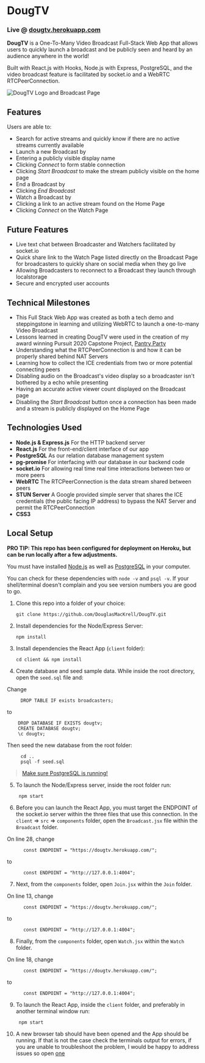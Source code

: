 # DougTV

### Live @ [dougtv.herokuapp.com](https://dougtv.herokuapp.com/)

**DougTV** is a One-To-Many Video Broadcast Full-Stack Web App that allows users to quickly launch a broadcast and be publicly seen and heard by an audience anywhere in the world! 

Built with React.js with Hooks, Node.js with Express, PostgreSQL, and the video broadcast feature is facilitated by socket.io and a WebRTC RTCPeerConnection.

![DougTV Logo and Broadcast Page](https://dougtv.herokuapp.com/static/media/DougTV-Social.82bcc0c1.png)

## Features

Users are able to:

* Search for active streams and quickly know if there are no active streams currently available
* Launch a new Broadcast by 
 * Entering a publicly visible display name
 * Clicking _Connect_ to form stable connection
 * Clicking _Start Broadcast_ to make the stream publicly visible on the home page
* End a Broadcast by
 * Clicking _End Broadcast_
* Watch a Broadcast by
 * Clicking a link to an active stream found on the Home Page
 * Clicking _Connect_ on the Watch Page

## Future Features

* Live text chat between Broadcaster and Watchers facilitated by socket.io
* Quick share link to the Watch Page listed directly on the Broadcast Page for broadcasters to quickly share on social media when they go live
* Allowing Broadcasters to reconnect to a Broadcast they launch through localstorage
* Secure and encrypted user accounts

## Technical Milestones
* This Full Stack Web App was created as both a tech demo and steppingstone in learning and utilizing WebRTC to launch a one-to-many Video Broadcast
 * Lessons learned in creating DougTV were used in the creation of my award winning Pursuit 2020 Capstone Project, [Pantry Party](https://www.pantry-party.com/)
* Understanding what the RTCPeerConnection is and how it can be properly shared behind NAT Servers
* Learning how to collect the ICE credentials from two or more potential connecting peers
* Disabling audio on the Broadcast's video display so a broadcaster isn't bothered by a echo while presenting
* Having an accurate active viewer count displayed on the Broadcast page 
* Disabling the _Start Broadcast_ button once a connection has been made and a stream is publicly displayed on the Home Page

## Technologies Used

* **Node.js & Express.js** For the HTTP backend server
* **React.js** For the front-end/client interface of our app
* **PostgreSQL** As our relation database management system
* **pg-promise** For interfacing with our database in our backend code
* **socket.io** For allowing real time real time interactions between two or more peers
* **WebRTC** The RTCPeerConnection is the data stream shared between peers
* **STUN Server** A Google provided simple server that shares the ICE credentials (the public facing IP address) to bypass the NAT Server and permit the RTCPeerConnection
* **CSS3**

## Local Setup

**PRO TIP: This repo has been configured for deployment on Heroku, but can be run locally after a few adjustments.**

You must have installed [Node.js](https://nodejs.org) as well as [PostgreSQL](https://www.postgresql.org/) in your computer.

You can check for these dependencies with `node -v` and `psql -v`. If your shell/terminal doesn't complain and you see version numbers you are good to go.

  1. Clone this repo into a folder of your choice: 

         git clone https://github.com/DouglasMacKrell/DougTV.git  

  2. Install dependencies for the Node/Express Server:

         npm install

  3. Install dependencies the React App (`client` folder):

         cd client && npm install

  4. Create database and seed sample data. While inside the root directory, open the `seed.sql` file and:
   
   Change

         DROP TABLE IF exists broadcasters; 

   to

        DROP DATABASE IF EXISTS dougtv;
        CREATE DATABASE dougtv;
        \c dougtv;

   Then seed the new database from the root folder:

         cd ..
         psql -f seed.sql
         
   >[Make sure PostgreSQL is running!](https://www.google.com/search?q=make+sure+postgres+is+running&oq=make+sure+postf&aqs=chrome.1.69i57j0l5.5280j1j7&client=ubuntu&sourceid=chrome&ie=UTF-8)

  5. To launch the Node/Express server, inside the root folder run: 

          npm start

  6. Before you can launch the React App, you must target the ENDPOINT of the socket.io server within the three files that use this connection. In the `client` => `src` => `components` folder, open the `Broadcast.jsx` file within the `Broadcast` folder. 

   On line 28, change

          const ENDPOINT = "https://dougtv.herokuapp.com/";
   
   to

          const ENDPOINT = "http://127.0.0.1:4004";

  7. Next, from the `components` folder, open `Join.jsx` within the `Join` folder.

   On line 13, change

          const ENDPOINT = "https://dougtv.herokuapp.com/";
   
   to

          const ENDPOINT = "http://127.0.0.1:4004";
          
  8. Finally, from the `components` folder, open `Watch.jsx` within the `Watch` folder.

  On line 18, change

          const ENDPOINT = "https://dougtv.herokuapp.com/";
   
   to

          const ENDPOINT = "http://127.0.0.1:4004";
  
  9. To launch the React App, inside the `client` folder, and preferably in another terminal window run: 

          npm start

  10. A new browser tab should have been opened and the App should be running. If that is not the case check the terminals output for errors, if you are unable to troubleshoot the problem, I would be happy to address issues so open [one](/issues)